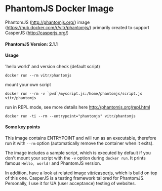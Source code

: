 # PhantomJS Docker Image

PhantomJS (http://phantomjs.org/) image (https://hub.docker.com/r/vitr/phantomjs/) primarily created to support CasperJS (http://casperjs.org/)

#### PhantomJS Version: 2.1.1

#### Usage
'hello world' and version check (default script)

    docker run --rm vitr/phantomjs
mount your own script

    docker run --rm -v `pwd`/myscript.js:/home/phantomjs/script.js vitr/phantomjs
    
run in REPL mode, see more details here http://phantomjs.org/repl.html

    docker run -ti --rm --entrypoint="phantomjs" vitr/phantomjs

#### Some key points

This image contains ENTRYPOINT and will run as an executable, therefore run it with `--rm` option (automatically remove the container when it exits).

The image includes a sample script, which is executed by default if you don't mount your script with the `-v` option during `docker run`. It prints famous `Hello, world!` and PhantomJS version.

In addition, have a look at related image [vitr/casperjs](https://hub.docker.com/r/vitr/casperjs/), which is build on top of this one. CasperJS is a testing framework tailored for PhantomJS. Personally, I use it for UA (user acceptance) testing of websites.
